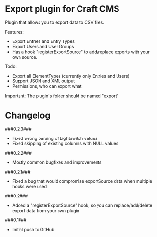Export plugin for Craft CMS
=================

Plugin that allows you to export data to CSV files.

Features:
- Export Entries and Entry Types
- Export Users and User Groups
- Has a hook "registerExportSource" to add/replace exports with your own source.

Todo:
- Export all ElementTypes (currently only Entries and Users)
- Support JSON and XML output
- Permissions, who can export what

Important:
The plugin's folder should be named "export"

Changelog
=================
###0.2.3###
- Fixed wrong parsing of Lightswitch values
- Fixed skipping of existing columns with NULL values

###0.2.2###
- Mostly common bugfixes and improvements

###0.2.1###
- Fixed a bug that would compromise exportSource data when multiple hooks were used

###0.2###
- Added a "registerExportSource" hook, so you can replace/add/delete export data from your own plugin

###0.1###
- Initial push to GitHub